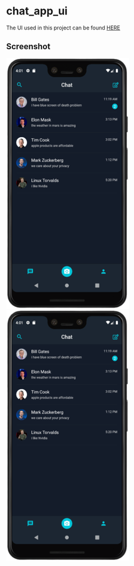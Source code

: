 # chat_app_ui

The UI used in this project can be found [HERE](https://www.uplabs.com/posts/messenger-app-34722ebf-7058-41c1-89a5-5f72fdd74364)

## Screenshot

<img src="screenshot/capture1.png" width="328" height="668" >

<img src="screenshot/capture1.png" width="328" height="668" >
